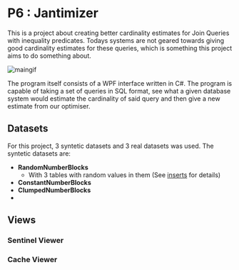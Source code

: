 # P6 : Jantimizer
This is a project about creating better cardinality estimates for Join Queries with inequality predicates.
Todays systems are not geared towards giving good cardinality estimates for these queries, which is something this project aims to do something about.

![maingif](https://user-images.githubusercontent.com/22596587/165292165-4e6fa380-a2a5-400d-ae0a-9e88ba139d3e.gif)

The program itself consists of a WPF interface written in C#.
The program is capable of taking a set of queries in SQL format, see what a given database system would estimate the cardinality of said query and then give a new estimate from our optimiser.

## Datasets
For this project, 3 syntetic datasets and 3 real datasets was used.
The syntetic datasets are:
* **RandomNumberBlocks**
  * With 3 tables with random values in them (See [inserts](/Jantimizer/ExperimentSuite/Tests/BasicTests_RandomNumberBlocks/inserts.sql) for details)
* **ConstantNumberBlocks**
* **ClumpedNumberBlocks**
* 

## Views

### Sentinel Viewer

### Cache Viewer